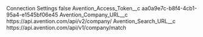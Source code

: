 <?xml version="1.0" encoding="UTF-8"?>
<CustomMetadata xmlns="http://soap.sforce.com/2006/04/metadata" xmlns:xsi="http://www.w3.org/2001/XMLSchema-instance" xmlns:xsd="http://www.w3.org/2001/XMLSchema">
    <label>Connection Settings</label>
    <protected>false</protected>
    <values>
        <field>Avention_Access_Token__c</field>
        <value xsi:type="xsd:string">aa0a9e7c-b8f4-4cb1-95a4-e1545bf06e45</value>
    </values>
    <values>
        <field>Avention_Company_URL__c</field>
        <value xsi:type="xsd:string">https://api.avention.com/api/v2/company/</value>
    </values>
    <values>
        <field>Avention_Search_URL__c</field>
        <value xsi:type="xsd:string">https://api.avention.com/api/v1/company/match</value>
    </values>
</CustomMetadata>
